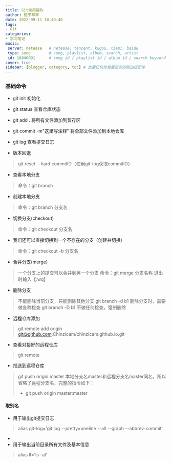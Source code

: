 ```yaml
---
title: Git常用操作
author: 橙子草草
date: 2022-09-11 10:40:40
tags:
- Git
categories: 
- 学习笔记
music:
 server: netease   # netease, tencent, kugou, xiami, baidu
 type: song        # song, playlist, album, search, artist
 id: 16846091      # song id / playlist id / album id / search keyword
cover: true
sidebar: [blogger, category, toc] # 放置任何你想要显示的侧边栏部件
---
```


### 基础命令

- git init 初始化
- git status 查看仓库状态
- git add . 将所有文件添加到暂存区
- git commit -m"这里写注释"  将全部文件添加到本地仓库 
- git log 查看提交日志

- 版本回退
> git reset --hard commitID（使用git-log获取commitID）

- 查看本地分支
> 命令：git branch

- 创建本地分支
> 命令：git branch 分支名

- 切换分支(checkout)
> 命令：git checkout 分支名

- 我们还可以直接切换到一个不存在的分支（创建并切换）
> 命令：git checkout -b 分支名

- 合并分支(merge)
> 一个分支上的提交可以合并到另一个分支
命令：git merge 分支名称
退出时输入【:wq】

- 删除分支
> 不能删除当前分支，只能删除其他分支
git branch -d b1 删除分支时，需要做各种检查
git branch -D b1 不做任何检查，强制删除

- 远程仓库添加
> git remote add origin git@github.com:Chinzicam/chinzicam.github.io.git
- 查看对接好的远程仓库
> git remote
- 推送到远程仓库
> git push origin master
> 本地分支名master和远程分支名master同名，所以省略了远程分支名，完整的指令如下：
> - git push origin master:master

#### 取别名
- 用于输出git提交日志
> alias git-log='git log --pretty=oneline --all --graph --abbrev-commit'

- 
- 用于输出当前目录所有文件及基本信息
> alias ll='ls -al'
